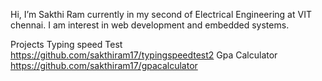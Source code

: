  Hi, I’m Sakthi Ram currently in my second of Electrical Engineering at VIT chennai.
 I am interest in web development and embedded systems.
 
 
Projects
  Typing speed Test
  https://github.com/sakthiram17/typingspeedtest2
  Gpa Calculator
  https://github.com/sakthiram17/gpacalculator
